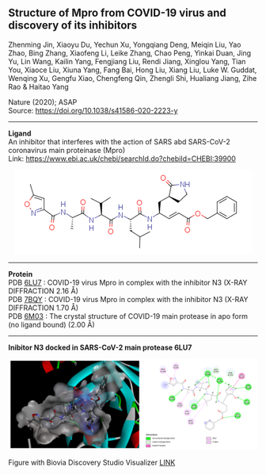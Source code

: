 <B>Structure of Mpro from COVID-19 virus and discovery of its inhibitors</B>
---
Zhenming Jin, Xiaoyu Du, Yechun Xu, Yongqiang Deng, Meiqin Liu, Yao Zhao, Bing Zhang,
Xiaofeng Li, Leike Zhang, Chao Peng, Yinkai Duan, Jing Yu, Lin Wang, Kailin Yang, Fengjiang
Liu, Rendi Jiang, Xinglou Yang, Tian You, Xiaoce Liu, Xiuna Yang, Fang Bai, Hong Liu, Xiang
Liu, Luke W. Guddat, Wenqing Xu, Gengfu Xiao, Chengfeng Qin, Zhengli Shi, Hualiang Jiang, 
Zihe Rao & Haitao Yang  

Nature (2020); ASAP  
Source: https://doi.org/10.1038/s41586-020-2223-y

---

<B>Ligand</B>  
An inhibitor that interferes with the action of SARS abd SARS-CoV-2 coronavirus main proteinase (Mpro)  
Link: https://www.ebi.ac.uk/chebi/searchId.do?chebiId=CHEBI:39900  

<p align="center">
  <img width="" height="" src="https://github.com/tobigithub/covid19-SARS-CoV-2/blob/master/docking/N3-Mpro/N3-ligand.png">
</p>

---

<B>Protein</B>  
PDB [6LU7](https://www.rcsb.org/structure/6LU7) : COVID-19 virus Mpro in complex with the inhibitor N3 (X-RAY DIFFRACTION 2.16 Å)  
PDB [7BQY](https://www.rcsb.org/structure/7BQY) : COVID-19 virus Mpro in complex with the inhibitor N3 (X-RAY DIFFRACTION 1.70 Å)  
PDB [6M03](https://www.rcsb.org/structure/6M03) : The crystal structure of COVID-19 main protease in apo form (no ligand bound) (2.00 Å)  

---
<B>Inibitor N3 docked in SARS-CoV-2 main protease 6LU7</B> 
<p align="center">
  <img width="" height="" src="https://github.com/tobigithub/covid19-SARS-CoV-2/blob/master/docking/N3-Mpro/ligands/6lu7-N3-pocket-interactions.png">
</p>

Figure with Biovia Discovery Studio Visualizer [LINK](https://www.3dsbiovia.com/products/collaborative-science/biovia-discovery-studio/visualization.html)
